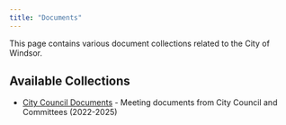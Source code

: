 ```yaml
---
title: "Documents"
---
```


This page contains various document collections related to the City of Windsor.

## Available Collections

- [City Council Documents](./city-council) - Meeting documents from City Council and Committees (2022-2025) 
